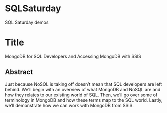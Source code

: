 # SQLSaturday
SQL Saturday demos

<h1>Title</h1>
MongoDB for SQL Developers and Accessing MongoDB with SSIS

<h2>Abstract</h2>
Just because NoSQL is taking off doesn’t mean that SQL developers are left behind. We’ll begin with an overview of what MongoDB and NoSQL are and how they relates to our existing world of SQL. Then, we’ll go over some of terminology in MongoDB and how these terms map to the SQL world. Lastly, we’ll demonstrate how we can work with MongoDB from SSIS.

